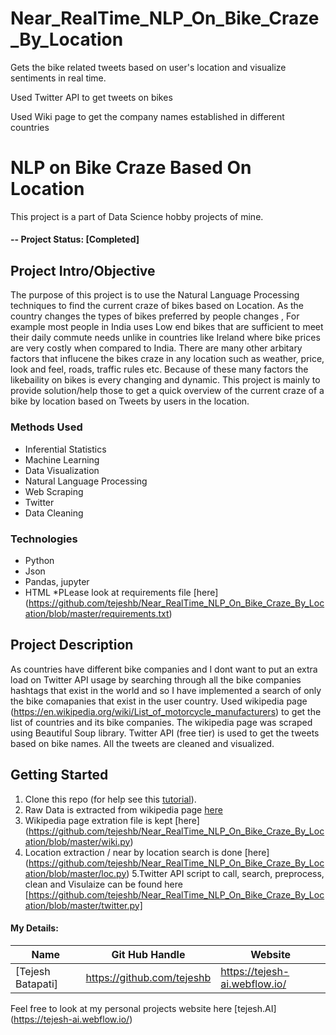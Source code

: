 # Near_RealTime_NLP_On_Bike_Craze_By_Location
Gets the bike related tweets based on user's location and visualize sentiments in real time.

Used Twitter API to get tweets on bikes

Used Wiki page to get the company names established in different countries



# NLP on Bike Craze Based On Location
This project is a part of Data Science hobby projects of mine.

#### -- Project Status: [Completed]

## Project Intro/Objective
The purpose of this project is to use the Natural Language Processing techniques to find the current craze of bikes based on Location. As the country changes the types of bikes preferred by people changes , For example most people in India uses Low end bikes that are sufficient to meet their daily commute needs unlike in countries like Ireland where bike prices are very costly when compared to India. There are many other arbitary factors that influcene the bikes craze in any location such as weather, price, look and feel, roads, traffic rules etc. Because of these many factors the likebaility on bikes is every changing and dynamic. This project is mainly to provide solution/help those to get a quick overview of the current craze of a bike by location based on Tweets by users in the location.


### Methods Used
* Inferential Statistics
* Machine Learning
* Data Visualization
* Natural Language Processing
* Web Scraping
* Twitter
* Data Cleaning


### Technologies
* Python
* Json
* Pandas, jupyter
* HTML
*PLease look at requirements file [here] (https://github.com/tejeshb/Near_RealTime_NLP_On_Bike_Craze_By_Location/blob/master/requirements.txt)


## Project Description
As countries have different bike companies and I dont want to put an extra load on Twitter API usage by searching through all the bike companies hashtags that exist in the world and so I have implemented a search of only the bike comapanies that exist in the user country. Used wikipedia page (https://en.wikipedia.org/wiki/List_of_motorcycle_manufacturers) to get the list of countries and its bike companies. The wikipedia page was scraped using Beautiful Soup library. 
Twitter API (free tier) is used to get the tweets based on bike names. All the tweets are cleaned and visualized.



## Getting Started

1. Clone this repo (for help see this [tutorial](https://help.github.com/articles/cloning-a-repository/)).
2. Raw Data is extracted from wikipedia page [here]( https://en.wikipedia.org/wiki/List_of_motorcycle_manufacturers)
3. Wikipedia page extration file is kept [here] (https://github.com/tejeshb/Near_RealTime_NLP_On_Bike_Craze_By_Location/blob/master/wiki.py)
4. Location extraction / near by location search is done [here] (https://github.com/tejeshb/Near_RealTime_NLP_On_Bike_Craze_By_Location/blob/master/loc.py)
5.Twitter API script to call, search, preprocess, clean and Visulaize can be found here [https://github.com/tejeshb/Near_RealTime_NLP_On_Bike_Craze_By_Location/blob/master/twitter.py]



#### My Details:

|Name     |  Git Hub Handle   | Website  |
|---------|-----------------|--------------|
|[Tejesh Batapati]| https://github.com/tejeshb   | https://tejesh-ai.webflow.io/|

Feel free to look at my personal projects website here [tejesh.AI] (https://tejesh-ai.webflow.io/)

